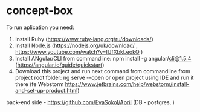 # concept-box
To run aplication you need:
1. Install Ruby (https://www.ruby-lang.org/ru/downloads/)
2. Install Node.js (https://nodejs.org/uk/download/ , https://www.youtube.com/watch?v=IUfXbkLeokQ )
3. Install ANgular/CLI from commandline: npm install -g angular/cli@1.5.4 (https://angular.io/guide/quickstart)
4. Download this project and run next command from commandline from project root folder: ng serve --open
   or open project using IDE and run it there (fe Webstorm https://www.jetbrains.com/help/webstorm/install-and-set-up-product.html)

back-end side - https://github.com/EvaSokol/April (DB - postgres, )
